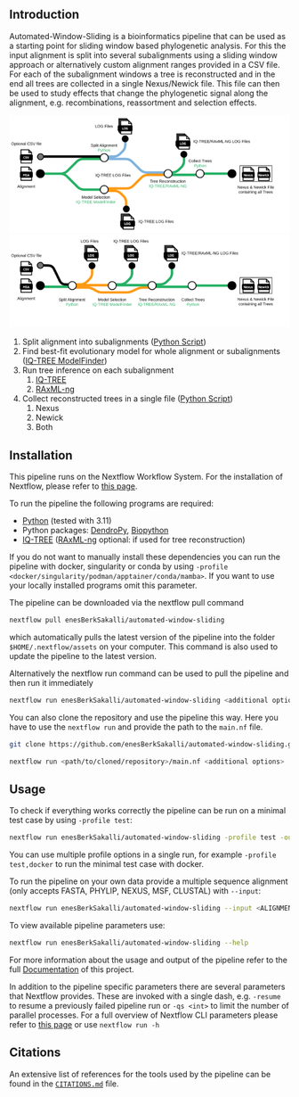 ## Introduction

Automated-Window-Sliding is a bioinformatics pipeline that can be used as a starting point for sliding window based phylogenetic analysis. For this the input alignment is split into several subalignments using a sliding window approach or alternatively custom alignment ranges provided in a CSV file. For each of the subalignment windows a tree is reconstructed and in the end all trees are collected in a single Nexus/Newick file. This file can then be used to study effects that change the phylogenetic signal along the alignment, e.g. recombinations, reassortment and selection effects.

![Pipeline Diagram 1](assets/images/diagram1.png)
![Pipeline Diagram 2](assets/images/diagram2.png)

1. Split alignment into subalignments ([Python Script](bin/sliding_window.py))
2. Find best-fit evolutionary model for whole alignment or subalignments ([IQ-TREE ModelFinder](https://github.com/iqtree/iqtree2))
3. Run tree inference on each subalignment
   1. [IQ-TREE](https://github.com/iqtree/iqtree2)
   2. [RAxML-ng](https://github.com/amkozlov/raxml-ng)
4. Collect reconstructed trees in a single file ([Python Script](bin/collect_trees.py))
   1. Nexus
   2. Newick
   3. Both

## Installation

This pipeline runs on the Nextflow Workflow System. For the installation of Nextflow, please refer to [this page](https://www.nextflow.io/docs/latest/getstarted.html).

To run the pipeline the following programs are required:
   * [Python](https://www.python.org/downloads/) (tested with 3.11)
   * Python packages: [DendroPy](https://dendropy.org/), [Biopython](https://biopython.org/wiki/Download)
   * [IQ-TREE](http://www.iqtree.org/#download) ([RAxML-ng](https://github.com/amkozlov/raxml-ng) optional: if used for tree reconstruction)

If you do not want to manually install these dependencies you can run the pipeline with docker, singularity or conda by using `-profile <docker/singularity/podman/apptainer/conda/mamba>`. If you want to use your locally installed programs omit this parameter.

The pipeline can be downloaded via the nextflow pull command
```bash
nextflow pull enesBerkSakalli/automated-window-sliding
```
which automatically pulls the latest version of the pipeline into the folder `$HOME/.nextflow/assets` on your computer. This command is also used to update the pipeline to the latest version.

Alternatively the nextflow run command can be used to pull the pipeline and then run it immediately 
```bash
nextflow run enesBerkSakalli/automated-window-sliding <additional options>
```

You can also clone the repository and use the pipeline this way. Here you have to use the `nextflow run` and provide the path to the `main.nf` file.

```bash
git clone https://github.com/enesBerkSakalli/automated-window-sliding.git
```

```bash
nextflow run <path/to/cloned/repository>/main.nf <additional options>
```


## Usage

To check if everything works correctly the pipeline can be run on a minimal test case by using `-profile test`:

```bash
nextflow run enesBerkSakalli/automated-window-sliding -profile test -outdir <OUTDIR>
```

You can use multiple profile options in a single run, for example `-profile test,docker` to run the minimal test case with docker.

To run the pipeline on your own data provide a multiple sequence alignment (only accepts FASTA, PHYLIP, NEXUS, MSF, CLUSTAL) with `--input`:

```bash
nextflow run enesBerkSakalli/automated-window-sliding --input <ALIGNMENT> --outdir <OUTDIR>
```

To view available pipeline parameters use:
```bash
nextflow run enesBerkSakalli/automated-window-sliding --help
```

For more information about the usage and output of the pipeline refer to the full [Documentation](docs/README.md) of this project.

In addition to the pipeline specific parameters there are several parameters that Nextflow provides. These are invoked with a single dash, e.g. `-resume` to resume a previously failed pipeline run or `-qs <int>` to limit the number of parallel processes. For a full overview of Nextflow CLI parameters please refer to [this page](https://www.nextflow.io/docs/latest/cli.html) or use `nextflow run -h`


## Citations

An extensive list of references for the tools used by the pipeline can be found in the [`CITATIONS.md`](CITATIONS.md) file.
